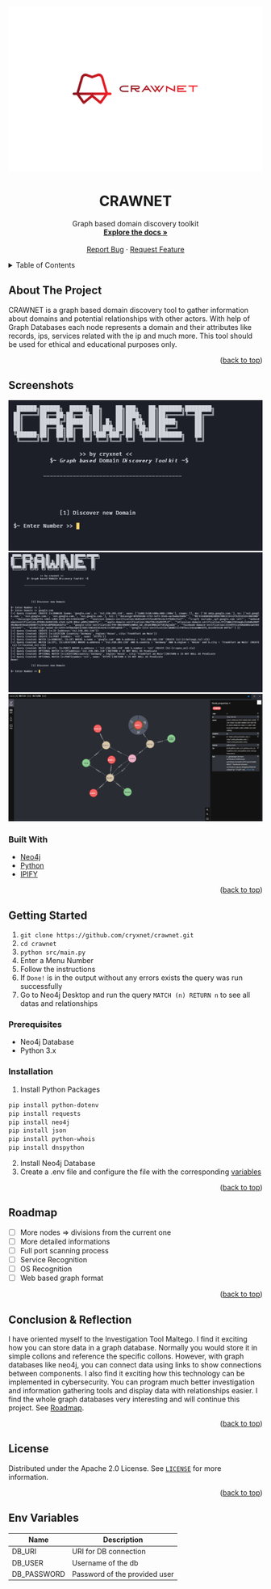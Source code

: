 <a name="readme-top"></a>

<!-- PROJECT LOGO -->
<br />
<div align="center">
  <a href="https://github.com/cryxnet/crawnet">
    <img src="docs/assets/logo.png" alt="Logo">
  </a>

  <h1 align="center">CRAWNET</h1>

  <p align="center">
     Graph based domain discovery toolkit
    <br />
    <a href="https://github.com/cryxnet/crawnet"><strong>Explore the docs »</strong></a>
    <br />
    <br />
    <a href="https://github.com/cryxnet/crawnet/issues">Report Bug</a>
    ·
    <a href="https://github.com/cryxnet/crawnet/issues">Request Feature</a>
  </p>
</div>

<!-- TABLE OF CONTENTS -->
<details>
  <summary>Table of Contents</summary>
  <ol>
    <li>
      <a href="#about-the-project">About The Project</a>
      <ul>
        <li><a href="#built-with">Built With</a></li>
      </ul>
    </li>
    <li>
      <a href="#getting-started">Getting Started</a>
      <ul>
        <li><a href="#prerequisites">Prerequisites</a></li>
        <li><a href="#installation">Installation</a></li>
      </ul>
    </li>
    <li><a href="#roadmap">Roadmap</a></li>
    <li><a href="#contributing">Contributing</a></li>
    <li><a href="#license">License</a></li>
    <li><a href="#conclusion-&-reflection">Conclusion & Reflection</a></li>
  </ol>
</details>

<!-- ABOUT THE PROJECT -->

## About The Project

CRAWNET is a graph based domain discovery tool to gather information about domains and potential relationships with other actors.
With help of Graph Databases each node represents a domain and their attributes like records, ips, services related with the ip and much more.
This tool should be used for ethical and educational purposes only.

<p align="right">(<a href="#readme-top">back to top</a>)</p>

## Screenshots

![Screenshot](/docs/assets/screenshots/screenshot1.png)
![Screenshot](/docs/assets/screenshots/screenshot2.png)
![Screenshot](/docs/assets/screenshots/screenshot3.png)

### Built With

- [Neo4j](https://neo4j.com)
- [Python](https://www.python.org/)
- [IPIFY](https://www.ipify.org/)

<p align="right">(<a href="#readme-top">back to top</a>)</p>

<!-- GETTING STARTED -->

## Getting Started

1. `git clone https://github.com/cryxnet/crawnet.git`
2. `cd crawnet`
3. `python src/main.py`
4. Enter a Menu Number
5. Follow the instructions
6. If `Done!` is in the output without any errors exists the query was run successfully
7. Go to Neo4j Desktop and run the query `MATCH (n) RETURN n` to see all datas and relationships

### Prerequisites

- Neo4j Database
- Python 3.x

### Installation

1. Install Python Packages

```sh
pip install python-dotenv
pip install requests
pip install neo4j
pip install json
pip install python-whois
pip install dnspython
```

2. Install Neo4j Database
3. Create a .env file and configure the file with the corresponding [variables](#env-variables)

<p align="right">(<a href="#readme-top">back to top</a>)</p>

<!-- ROADMAP -->

## Roadmap

- [ ] More nodes => divisions from the current one
- [ ] More detailed informations
- [ ] Full port scanning process
- [ ] Service Recognition
- [ ] OS Recognition
- [ ] Web based graph format

<p align="right">(<a href="#readme-top">back to top</a>)</p>

<!-- ACKNOWLEDGMENTS -->

## Conclusion & Reflection

I have oriented myself to the Investigation Tool Maltego. I find it exciting how you can store data in a graph database. Normally you would store it in simple collons and reference the specific collons. However, with graph databases like neo4j, you can connect data using links to show connections between components. I also find it exciting how this technology can be implemented in cybersecurity. You can program much better investigation and information gathering tools and display data with relationships easier. I find the whole graph databases very interesting and will continue this project. See [Roadmap](#roadmap).

<p align="right">(<a href="#readme-top">back to top</a>)</p>

<!-- LICENSE -->

## License

Distributed under the Apache 2.0 License. See [`LICENSE`](LICENSE) for more information.

<p align="right">(<a href="#readme-top">back to top</a>)</p>

## Env Variables

| Name        | Description                   |
| ----------- | ----------------------------- |
| DB_URI      | URI for DB connection         |
| DB_USER     | Username of the db            |
| DB_PASSWORD | Password of the provided user |
